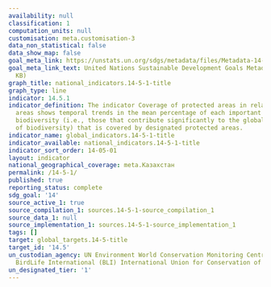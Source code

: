 ```yaml
---
availability: null
classification: 1
computation_units: null
customisation: meta.customisation-3
data_non_statistical: false
data_show_map: false
goal_meta_link: https://unstats.un.org/sdgs/metadata/files/Metadata-14-05-01.pdf
goal_meta_link_text: United Nations Sustainable Development Goals Metadata (PDF 293
  KB)
graph_title: national_indicators.14-5-1-title
graph_type: line
indicator: 14.5.1
indicator_definition: The indicator Coverage of protected areas in relation to marine
  areas shows temporal trends in the mean percentage of each important site for marine
  biodiversity (i.e., those that contribute significantly to the global persistence
  of biodiversity) that is covered by designated protected areas.
indicator_name: global_indicators.14-5-1-title
indicator_available: national_indicators.14-5-1-title
indicator_sort_order: 14-05-01
layout: indicator
national_geographical_coverage: meta.Казахстан
permalink: /14-5-1/
published: true
reporting_status: complete
sdg_goal: '14'
source_active_1: true
source_compilation_1: sources.14-5-1-source_compilation_1
source_data_1: null
source_implementation_1: sources.14-5-1-source_implementation_1
tags: []
target: global_targets.14-5-title
target_id: '14.5'
un_custodian_agency: UN Environment World Conservation Monitoring Centre (UNEP-WCMC)
  BirdLife International (BLI) International Union for Conservation of Nature (IUCN)
un_designated_tier: '1'
---
```

